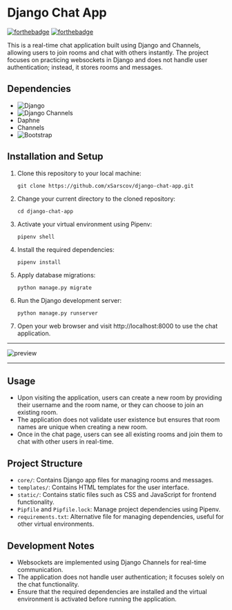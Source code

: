 # Django Chat App

[![forthebadge](https://forthebadge.com/images/badges/made-with-python.svg)](https://forthebadge.com) [![forthebadge](https://forthebadge.com/images/badges/built-with-love.svg)](https://forthebadge.com)

This is a real-time chat application built using Django and Channels, allowing users to join rooms and chat with others instantly. The project focuses on practicing websockets in Django and does not handle user authentication; instead, it stores rooms and messages.

## Dependencies
- ![Django](https://img.shields.io/badge/django-%23092E20.svg?style=for-the-badge&logo=django&logoColor=white)
- ![Django](https://img.shields.io/badge/django-%23092E20.svg?style=for-the-badge&logo=django&logoColor=white) Channels
- Daphne
- Channels
- ![Bootstrap](https://img.shields.io/badge/bootstrap-%238511FA.svg?style=for-the-badge&logo=bootstrap&logoColor=white)

## Installation and Setup
1. Clone this repository to your local machine:
   ```
   git clone https://github.com/xSarscov/django-chat-app.git
   ```
2. Change your current directory to the cloned repository:
   ```
   cd django-chat-app
   ```
3. Activate your virtual environment using Pipenv:
   ```
   pipenv shell
   ```
4. Install the required dependencies:
   ```
   pipenv install
   ```
5. Apply database migrations:
   ```
   python manage.py migrate
   ```
6. Run the Django development server:
   ```
   python manage.py runserver
   ```
7. Open your web browser and visit http://localhost:8000 to use the chat application.

---

![preview](https://github.com/xSarscov/django-chat-app/assets/110932159/084c8f82-3e09-4b46-b102-ffdb4b75dbb2)

---

## Usage
- Upon visiting the application, users can create a new room by providing their username and the room name, or they can choose to join an existing room.
- The application does not validate user existence but ensures that room names are unique when creating a new room.
- Once in the chat page, users can see all existing rooms and join them to chat with other users in real-time.

## Project Structure
- `core/`: Contains Django app files for managing rooms and messages.
- `templates/`: Contains HTML templates for the user interface.
- `static/`: Contains static files such as CSS and JavaScript for frontend functionality.
- `Pipfile` and `Pipfile.lock`: Manage project dependencies using Pipenv.
- `requirements.txt`: Alternative file for managing dependencies, useful for other virtual environments.

## Development Notes
- Websockets are implemented using Django Channels for real-time communication.
- The application does not handle user authentication; it focuses solely on the chat functionality.
- Ensure that the required dependencies are installed and the virtual environment is activated before running the application.
